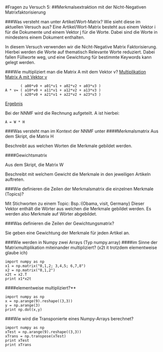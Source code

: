 ﻿#Fragen zu Versuch 5: 
##Merkmalsextraktion mit der Nicht-Negativen Matrixfaktorisierung

###Was versteht man unter Artikel/Wort-Matrix? Wie sieht diese im aktuellen Versuch aus?
Eine Artikel/Wort-Matrix besteht aus einem Vektor i für die Dokumente und einem Vektor j für die Worte.
Dabei sind die Worte in mindestens einem Dokument enthalten.

In diesem Versuch verwenden wir die Nicht-Negative Matrix Faktorisierung.
Hierbei werden die Worte auf thematisch Relevante Worte reduziert.
Dabei fallen Füllworte weg, und eine Gewichtung für bestimmte Keywords kann gelegt werden.

###Wie multipliziert man die Matrix A mit dem Vektor v?
[Multiplikation Matrix A mit Vektor v](answers_partial/matrix_multiply.png)

           ( a00*v0 + a01*v1 + a02*v2 + a03*v3 )
    A * v= ( a10*v0 + a11*v1 + a12*v2 + a13*v3 )
           ( a20*v0 + a21*v1 + a22*v2 + a23*v3 )

[Ergebnis](answers_partial/multipliziert.gif)

Bei der NNMF wird die Rechnung aufgeteilt.
A ist hierbei:

    A = W * H


###Was versteht man im Kontext der NNMF unter
####Merkmalsmatrix
Aus dem Skript, die Matrix H

Beschreibt aus welchen Worten die Merkmale gebildet werden.

####Gewichtsmatrix

Aus dem Skript, die Matrix W

Beschreibt mit welchem Gewicht die Merkmale in den jeweiligen Artikeln auftreten.

###Wie definieren die Zeilen der Merkmalsmatrix die einzelnen Merkmale (Topics)?

Mit Stichworten zu einem Topic:
Bsp.:{Obama, visit, Germany}
Dieser Vektor enthält die Wörter aus welchen die Merkmale gebildet werden.
Es werden also Merkmale auf Wörter abgebildet.

###Was definieren die Zeilen der Gewichtungsmatrix?

Sie geben eine Gewichtung der Merkmale für jeden Artikel an.


###Wie werden in Numpy zwei Arrays (Typ numpy.array)
####im Sinne der Matrixmultiplikation miteinander multipliziert?
(x2t it trotzdem elementweise glaube ich)

    import numpy as np
    x1 = np.matrix("0,1,2; 3,4,5; 6,7,8")
    x2 = np.matrix("0,1,2")
    x2t = x2.T
    print x1*x2t


####elementweise multipliziert?**

    import numpy as np
    x = np.arange(9).reshape((3,3))
    y = np.arange(3)
    print np.dot(x,y)

###Wie wird die Transponierte eines Numpy-Arrays berechnet?

    import numpy as np
    xTest = np.arange(9).reshape((3,3))
    xTrans = np.transpose(xTest)
    print xTest
    print xTrans